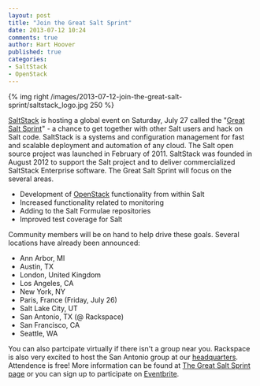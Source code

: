 ```yaml
---
layout: post
title: "Join the Great Salt Sprint"
date: 2013-07-12 10:24
comments: true
author: Hart Hoover
published: true
categories: 
- SaltStack
- OpenStack
---
```

{% img right /images/2013-07-12-join-the-great-salt-sprint/saltstack_logo.jpg 250 %}

[SaltStack][1] is hosting a global event on Saturday, July 27 called the "[Great Salt Sprint][2]" - a chance to get together with other Salt users and hack on Salt code. SaltStack is a systems and configuration management for fast and scalable deployment and automation of any cloud. The Salt open source project was launched in February of 2011. SaltStack was founded in August 2012 to support the Salt project and to deliver commercialized SaltStack Enterprise software. The Great Salt Sprint will focus on the several areas. <!--More-->

* Development of [OpenStack][3] functionality from within Salt
* Increased functionality related to monitoring
* Adding to the Salt Formulae repositories
* Improved test coverage for Salt

Community members will be on hand to help drive these goals. Several locations have already been announced:

* Ann Arbor, MI
* Austin, TX
* London, United Kingdom
* Los Angeles, CA
* New York, NY
* Paris, France (Friday, July 26)
* Salt Lake City, UT
* San Antonio, TX (@ Rackspace)
* San Francisco, CA
* Seattle, WA

You can also partcipate virtually if there isn't a group near you. Rackspace is also very excited to host the San Antonio group at our [headquarters][4]. Attendence is free! More information can be found at [The Great Salt Sprint page][2] or you can sign up to participate on [Eventbrite][5].

[1]: http://saltstack.com
[2]: http://sprint.saltstack.com/
[3]: http://www.openstack.org/
[4]: http://www.youtube.com/watch?feature=player_embedded&v=J4b0UlAZcH4
[5]: http://saltsprint.eventbrite.com/